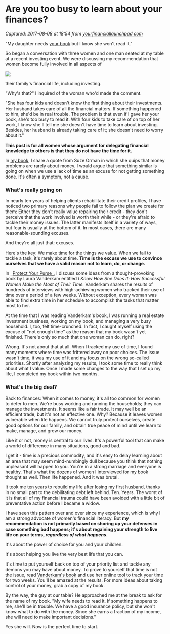 # Are you too busy to learn about your finances?

_Captured: 2017-08-08 at 18:54 from [yourfinanciallaunchpad.com](https://yourfinanciallaunchpad.com/2017/06/are-you-too-busy-to-learn-about-your-finances/)_

"My daughter needs [your book](https://www.amazon.ca/Protect-Your-Purse-Financial-Bankruptcies-ebook/dp/B071V8WPBW/ref=sr_1_1?ie=UTF8&qid=1501007407&sr=8-1&keywords=protect+your+purse) but I know she won't read it."

So began a conversation with three women and one man seated at my table at a recent investing event. We were discussing my recommendation that women become fully involved in all aspects of

![](https://i0.wp.com/yourfinanciallaunchpad.com/wp-content/uploads/2017/06/pink-clock-1500019.jpg?w=586&ssl=1)

their family's financial life, including investing.

"Why's that?" I inquired of the woman who'd made the comment.

"She has four kids and doesn't know the first thing about their investments. Her husband takes care of all the financial matters. If something happened to him, she'd be in real trouble. The problem is that even if I gave her your book, she's too busy to read it. With four kids to take care of on top of her work, I know she'll tell me she doesn't have time to learn about investing. Besides, her husband is already taking care of it; she doesn't need to worry about it."

**This post is for all women whose argument for delegating financial knowledge to others is that they do not have the time for it.**

In [my book](https://www.amazon.ca/Protect-Your-Purse-Financial-Bankruptcies-ebook/dp/B071V8WPBW/ref=sr_1_1?ie=UTF8&qid=1498507619&sr=8-1&keywords=protect+your+purse), I share a quote from Suze Orman in which she quips that money problems are rarely about money. I would argue that something similar is going on when we use a lack of time as an excuse for not getting something done. It's often a symptom, not a cause.

### What's really going on

In nearly ten years of helping clients rehabilitate their credit profiles, I have noticed two primary reasons why people fail to follow the plan we create for them: Either they don't really value repairing their credit - they don't perceive that the work involved is worth their while - or they're afraid to tackle their money issues. The latter manifests itself in a variety of ways, but fear is usually at the bottom of it. In most cases, there are many reasonable-sounding excuses.

And they're all just that: excuses.

Here's the key: We make time for the things we value. When we fail to tackle a task, it's rarely about time. **Time is the excuse we use to convince ourselves that we have a valid reason not to learn, do, or change.**

In _[Protect Your Purse_](https://www.amazon.ca/Protect-Your-Purse-Financial-Bankruptcies-ebook/dp/B071V8WPBW/ref=sr_1_1?ie=UTF8&qid=1498507619&sr=8-1&keywords=protect+your+purse), I discuss some ideas from a thought-provoking book by Laura Vanderkam entitled _I Know How She Does It: How Successful Women Make the Most of Their Time._ Vanderkam shares the results of hundreds of interviews with high-achieving women who tracked their use of time over a period of a few weeks. Without exception, every woman was able to find extra time in her schedule to accomplish the tasks that matter most to her.

At the time that I was reading Vanderkam's book, I was running a real estate investment business, working on my book, and managing a very busy household. I, too, felt time-crunched. In fact, I caught myself using the excuse of "not enough time" as the reason that my book wasn't yet finished. There's only so much that one woman can do, right?

Wrong. It's not about that at all. When I tracked my use of time, I found many moments where time was frittered away on poor choices. The issue wasn't time, it was my use of it and my focus on the wrong so-called priorities. Shortly after analyzing my results, I took some time to really think about what I value. Once I made some changes to the way that I set up my life, I completed my book within two months.

### What's the big deal?

Back to finances: When it comes to money, it's all too common for women to defer to men. We're busy working and running the households; they can manage the investments. It seems like a fair trade. It may well be an efficient trade, but it's not an effective one. Why? Because it leaves women vulnerable when life happens. We cannot truly protect ourselves, create good options for our family, and obtain true peace of mind until we learn to make, manage, and grow our money.

Like it or not, money is central to our lives. It's a powerful tool that can make a world of difference in many situations, good and bad.

I get it - time is a precious commodity, and it's easy to delay learning about an area that may seem mind-numbingly dull because you think that nothing unpleasant will happen to you. You're in a strong marriage and everyone is healthy. That's what the dozens of women I interviewed for my book thought as well. Then life happened. And it was brutal.

It took me ten years to rebuild my life after losing my first husband, thanks in no small part to the debilitating debt left behind. Ten. Years. The worst of it is that all of my financial trauma could have been avoided with a little bit of preventative action before I became a widow.

I have seen this pattern over and over since my experience, which is why I am a strong advocate of women's financial literacy. But **my recommendation is not primarily based on shoring up your defenses in case something bad happens; it's about regaining your strength to live life on your terms, _regardless of what happens_.**

It's about the power of choice for you and your children.

It's about helping you live the very best life that you can.

It's time to put yourself back on top of your priority list and tackle any demons you may have about money. To prove to yourself that time is not the issue, read [Vanderkam's book](http://lauravanderkam.com/books/i-know-how-she-does-it/) and use her online tool to track your time for two weeks. You'll be amazed at the results. For more ideas about taking control of your money, grab a copy of my book.

By the way, the guy at our table? He approached me at the break to ask for the name of my book. "My wife needs to read it. If something happens to me, she'll be in trouble. We have a good insurance policy, but she won't know what to do with the money. Since she earns a fraction of my income, she will need to make important decisions."

Yes she will. Now is the perfect time to start.
